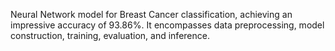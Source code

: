 Neural Network model for Breast Cancer classification, achieving an impressive accuracy of
93.86%. It encompasses data preprocessing, model construction, training, evaluation, and inference.
